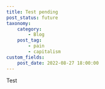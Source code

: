 ```yaml
---
title: Test pending
post_status: future
taxonomy:
    category:
        - Blog
    post_tag:
        - pain
        - capitalism
custom_fields:
    post_date: 2022-08-27 18:00:00
---
```


Test